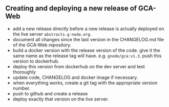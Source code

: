 ## Creating and deploying a new release of GCA-Web

- add a new release directly before a new release is actually deployed on the live server `abstracts.g-node.org`.
- document all changes since the last version in the CHANGELOG.md file of the GCA-Web repository.
- build a docker version with the release version of the code. give it the same name as the release tag will have. e.g. `gnode/gca:v1.3`. push this version to dockerhub.
- deploy this version from dockerhub on the dev server and test thoroughly
- update code, CHANGELOG and docker image if necessary.
- when everything works, create a git tag with the appropriate version number.
- push to github and create a release
- deploy exactly that version on the live server.
